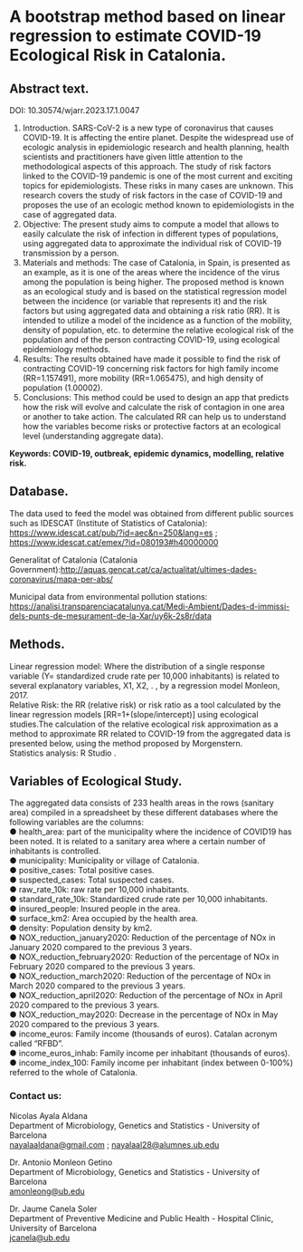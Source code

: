 # A bootstrap method based on linear regression to estimate COVID-19 Ecological Risk in Catalonia.
## Abstract text.
DOI: 10.30574/wjarr.2023.17.1.0047
1. Introduction. SARS-CoV-2 is a new type of coronavirus that causes COVID-19. It is affecting the entire planet. Despite the widespread use of ecologic analysis in epidemiologic research and health planning, health scientists and practitioners have given little attention to the methodological aspects of this approach. The study of risk factors linked to the COVID-19 pandemic is one of the most current and exciting topics for epidemiologists. These risks in many cases are unknown. This research covers the study of risk factors in the case of COVID-19 and proposes the use of an ecologic method known to epidemiologists in the case of aggregated data. 
2. Objective: The present study aims to compute a model that allows to easily calculate the risk of infection in different types of populations, using aggregated data to approximate the individual risk of COVID-19 transmission by a person. 
3. Materials and methods: The case of Catalonia, in Spain, is presented as an example, as it is one of the areas where the incidence of the virus among the population is being higher. The proposed method is known as an ecological study and is based on the statistical regression model between the incidence (or variable that represents it) and the risk factors but using aggregated data and obtaining a risk ratio (RR). It is intended to utilize a model of the incidence as a function of the mobility, density of population, etc. to determine the relative ecological risk of the population and of the person contracting COVID-19, using ecological epidemiology methods. 
4. Results: The results obtained have made it possible to find the risk of contracting COVID-19 concerning risk factors for high family income (RR=1.157491), more mobility (RR=1.065475), and high density of population (1.00002). 
5. Conclusions: This method could be used to design an app that predicts how the risk will evolve and calculate the risk of contagion in one area or another to take action. The calculated RR can help us to understand how the variables become risks or protective factors at an ecological level (understanding aggregate data).

**Keywords: COVID-19, outbreak, epidemic dynamics, modelling, relative risk.**

## Database. 
The data used to feed the model was obtained from different public sources such as IDESCAT (Institute of Statistics of Catalonia): 
https://www.idescat.cat/pub/?id=aec&n=250&lang=es ; https://www.idescat.cat/emex/?id=080193#h40000000

Generalitat of Catalonia (Catalonia Government):http://aquas.gencat.cat/ca/actualitat/ultimes-dades-coronavirus/mapa-per-abs/

Municipal data from environmental pollution stations: https://analisi.transparenciacatalunya.cat/Medi-Ambient/Dades-d-immissi-dels-punts-de-mesurament-de-la-Xar/uy6k-2s8r/data

## Methods.
Linear regression model: Where the distribution of a single response variable (Y= standardized crude rate per 10,000 inhabitants) is related to several explanatory variables, X1, X2, . , by a regression model Monleon, 2017.<br>
Relative Risk: the RR (relative risk) or risk ratio as a tool calculated by the linear regression models [RR=1+(slope/intercept)] using ecological studies.The calculation of the relative ecological risk approximation as a method to approximate RR related to COVID-19 from the aggregated data is presented below, using the method proposed by Morgenstern.<br>
Statistics analysis: R Studio .<br>

## Variables of Ecological Study.
The aggregated data consists of 233 health areas in the rows (sanitary area) compiled in a spreadsheet by these different databases where the following variables are the columns:<br> 
●	health_area: part of the municipality where the incidence of COVID19 has been noted. It is related to a sanitary area where a certain number of inhabitants is controlled.<br>
●	municipality: Municipality or village of Catalonia.<br>
●	positive_cases: Total positive cases.<br>
●	suspected_cases: Total suspected cases.<br>
●	raw_rate_10k: raw rate per 10,000 inhabitants.<br>
●	standard_rate_10k: Standardized crude rate per 10,000 inhabitants.<br>
●	insured_people: Insured people in the area.<br>
●	surface_km2: Area occupied by the health area.<br>
●	density: Population density by km2.<br>
●	NOX_reduction_january2020: Reduction of the percentage of NOx in January 2020 compared to the previous 3 years.<br>
●	NOX_reduction_february2020: Reduction of the percentage of NOx in February 2020 compared to the previous 3 years.<br>
●	NOX_reduction_march2020: Reduction of the percentage of NOx in March 2020 compared to the previous 3 years.<br>
●	NOX_reduction_april2020: Reduction of the percentage of NOx in April 2020 compared to the previous 3 years.<br>
●	NOX_reduction_may2020: Decrease in the percentage of NOx in May 2020 compared to the previous 3 years.<br>
●	income_euros: Family income (thousands of euros). Catalan acronym called “RFBD”.<br>
●	income_euros_inhab: Family income per inhabitant (thousands of euros).<br>
●	income_index_100: Family income per inhabitant (index between 0-100%) referred to the whole of Catalonia.<br>

### Contact us:
Nicolas Ayala Aldana <br>
Department of Microbiology, Genetics and Statistics - University of Barcelona <br>
nayalaaldana@gmail.com ; nayalaal28@alumnes.ub.edu <br>

Dr. Antonio Monleon Getino <br>
Department of Microbiology, Genetics and Statistics - University of Barcelona <br>
amonleong@ub.edu <br>

Dr. Jaume Canela Soler <br>
Department of Preventive Medicine and Public Health - Hospital Clinic, University of Barcelona <br>
jcanela@ub.edu <br>


